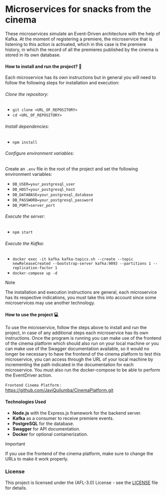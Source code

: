 # Microservices for snacks from the cinema

<p>
These microservices simulate an Event-Driven architecture with the help of Kafka. At the moment of registering a premiere, the microservice that is listening to this action is activated, which in this case is the premiere history, in which the record of all the premieres published by the cinema is stored in its own database.
</p>


#### How to install and run the project? :wrench:
Each microservice has its own instructions but in general you will need to follow the following steps for installation and execution:

###### Clone the repository:

- `git clone <URL_OF_REPOSITORY>`
- `cd <URL_OF_REPOSITORY> `

###### Install dependencies:

- `npm install`

###### Configure environment variables:
Create an `.env` file in the root of the project and set the following environment variables:

- `DB_USER=your_postgresql_user`
- `DB_HOST=your_postgresql_host`
- `DB_DATABASE=your_postgresql_database`
- `DB_PASSWORD=your_postgresql_password`
- `DB_PORT=server_port`


###### Execute the server:
- `npm start`

###### Execute the Kafka:

- `docker exec -it kafka kafka-topics.sh --create --topic newReleaseCreated --bootstrap-server kafka:9093 --partitions 1 --replication-factor 1`
- `docker-compose up -d`

> [!NOTE]
> The installation and execution instructions are general, each microservice has its respective indications, you must take this into account since some microservices may use another technology.


#### How to use the project :computer:
<p>
To use the microservice, follow the steps above to install and run the project, in case of any additional steps each microservice has its own instructions. Once the program is running you can make use of the frontend of the cinema platform which should also run on your local machine or you can make use of the Swagger documentation available, so it would no longer be necessary to have the frontend of the cinema platform to test this microservice, you can access through the URL of your local machine by incrementing the path indicated in the documentation for each microservice. You must also run the docker-compose to be able to perform the EventDriver action.
</p>

`Frontend Cinema Platform` : <https://github.com/JaviQuilumba/CinemaPlatform.git>

#### Technologies Used 
- **Node.js** with the Express.js framework for the backend server.
- **Kafka** as a consumer to receive premiere events.
- **PostgreSQL** for the database.
- **Swagger** for API documentation.
- **Docker** for optional containerization.

> [!IMPORTANT]
> If you use the frontend of the cinema platform, make sure to change the URLs to make it work properly.

###  License 
This project is licensed under the (AFL-3.0) License - see the [LICENSE](https://opensource.org/license/afl-3-0-php) file for details.
